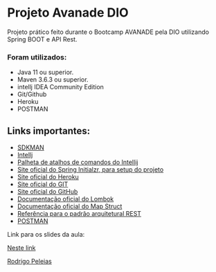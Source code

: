 # Projeto Avanade DIO

Projeto prático feito durante o Bootcamp AVANADE pela DIO utilizando Spring BOOT e API Rest.

### Foram utilizados:
* Java 11 ou superior.
* Maven 3.6.3 ou superior.
* intellj IDEA Community Edition
* Git/Github
* Heroku
* POSTMAN

## Links importantes:
* [SDKMAN](https://sdkman.io/)
* [Intellj](https://www.jetbrains.com/idea/download/)
* [Palheta de atalhos de comandos do Intellij](https://resources.jetbrains.com/storage/products/intellij-idea/docs/IntelliJIDEA_ReferenceCard.pdf)
* [Site oficial do Spring Initialzr, para setup do projeto](https://start.spring.io/)
* [Site oficial do Heroku](https://www.heroku.com/)
* [Site oficial do GIT](https://git-scm.com/)
* [Site oficial do GitHub](http://github.com/)
* [Documentação oficial do Lombok](https://projectlombok.org/)
* [Documentação oficial do Map Struct](https://mapstruct.org/)
* [Referência para o padrão arquitetural REST](https://restfulapi.net/)
* [POSTMAN](https://www.postman.com/)

Link para os slides da aula:


[Neste link](https://drive.google.com/file/d/1crVPOVl6ok2HeYjh3fjQuGQn2lDZVHrn/view?usp=sharing)

[Rodrigo Peleias](https://github.com/rpeleias/personapi_digital_innovation_one)
